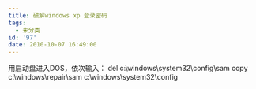 ```yaml
---
title: 破解windows xp 登录密码
tags:
  - 未分类
id: '97'
date: 2010-10-07 16:49:00
---
```


用启动盘进入DOS，依次输入： del c:\\windows\\system32\\config\\sam copy c:\\windows\\repair\\sam c:\\windows\\system32\\config